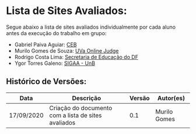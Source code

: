 # Lista de Sites Avaliados:

Segue abaixo a lista de sites avaliados individualmente por cada aluno antes da execução do trabalho em grupo:

* Gabriel Paiva Aguiar: [CEB](https://agenciadigital.ceb.com.br/)
* Murilo Gomes de Souza: [UVa Online Judge](https://onlinejudge.org)
* Rodrigo Costa Lima: [Secretaria de Educação do DF](https://www.educacao.df.gov.br/)
* Ygor Torres Galeno: [SIGAA - UnB](https://sig.unb.br/sigaa/public/home.jsf)

## Histórico de Versões:

|Data|Descrição|Versão|Autor(es)|
|----|---------|------|---------|
|17/09/2020| Criação do documento com a lista de sites avaliados| 0.1|Murilo Gomes|